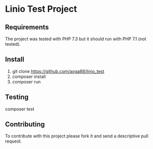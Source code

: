 # Linio Test Project

## Requirements
The project was tested with PHP 7.3 but it should run with PHP 7.1 (not tested).

## Install
1. git clone https://github.com/aoga88/linio_test
2. composer install
3. composer run

## Testing
composer test

## Contributing
To contribute with this project please fork it and send a descriptive pull request.
